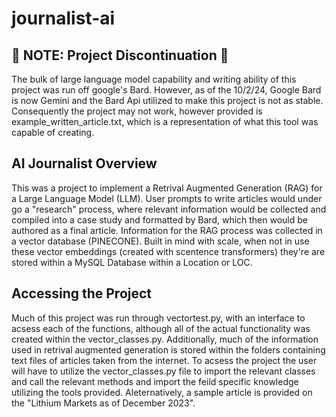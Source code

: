# journalist-ai

## 🛑 NOTE: Project Discontinuation 🛑
The bulk of large language model capability and writing ability of this project was run off google's Bard. However, as of the 10/2/24, Google Bard is now Gemini and the Bard Api utilized to make this project is not as stable. Consequently the project may not work, however provided is example_written_article.txt, which is a representation of what this tool was capable of creating. 

## AI Journalist Overview
This was a project to implement a Retrival Augmented Generation (RAG) for a Large Language Model (LLM). User prompts to write articles would under go a "research" process, where relevant information would be collected and compiled into a case study and formatted by Bard, which then would be authored as a final article. 
Information for the RAG process was collected in a vector database (PINECONE). Built in mind with scale, when not in use these vector embeddings (created with scentence transformers) they're are stored within a MySQL Database within a Location or LOC. 

## Accessing the Project
Much of this project was run through vectortest.py, with an interface to acsess each of the functions, although all of the actual functionality was created within the vector_classes.py. Additionally, much of the information used in retrival augmented generation is stored within the folders containing text files of articles taken from the internet. To acsess the project the user will have to utilize the vector_classes.py file to import the relevant classes and call the relevant methods and import the feild specific knowledge utilizing the tools provided.
Aleternatively, a sample article is provided on the "Lithium Markets as of December 2023". 
